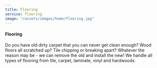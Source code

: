```yaml
---
title: Flooring
service: flooring
image: "/assets/images/home/flooring.jpg"
---
```


#### Flooring

Do you have old dirty carpet that you can never get clean enough? Wood floors
all scratched up? Tile chipping or breaking apart?
Whatever the reason may be - we can remove the old and install the new!
We handle all types of flooring from tile, carpet, laminate, vinyl and hardwoods.